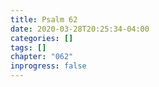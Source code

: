 ```yaml
---
title: Psalm 62
date: 2020-03-28T20:25:34-04:00
categories: []
tags: []
chapter: "062"
inprogress: false
---
```


